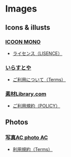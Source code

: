 # Images

## Icons & illusts

### [ICOON MONO](https://icooon-mono.com/)

- [ライセンス（LISENCE）](https://icooon-mono.com/license/)

### [いらすとや](https://www.irasutoya.com/)

- [ご利用について（Terms）](https://www.irasutoya.com/p/terms.html)

### [素材Library.com](https://www.sozai-library.com/)

- [ご利用規約（POLICY）](https://www.sozai-library.com/policy)

## Photos

### [写真AC photo AC](https://www.photo-ac.com/)

- [利用規約（Terms）](https://www.photo-ac.com/main/terms/)